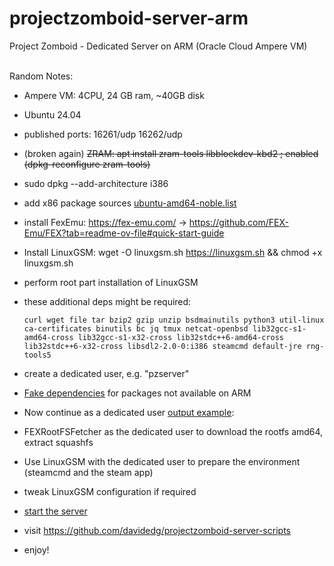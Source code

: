 # projectzomboid-server-arm
Project Zomboid - Dedicated Server on ARM (Oracle Cloud Ampere VM)

\
Random Notes:
- Ampere VM: 4CPU, 24 GB ram, ~40GB disk
- Ubuntu 24.04
- published ports: 16261/udp 16262/udp
- (broken again)  ~~ZRAM: apt install zram-tools libblockdev-kbd2 ; enabled (dpkg-reconfigure zram-tools)~~
- sudo dpkg --add-architecture i386
- add x86 package sources [ubuntu-amd64-noble.list](./ubuntu-amd64-noble.list)
- install FexEmu: https://fex-emu.com/ -> https://github.com/FEX-Emu/FEX?tab=readme-ov-file#quick-start-guide
- Install LinuxGSM: wget -O linuxgsm.sh https://linuxgsm.sh && chmod +x linuxgsm.sh
- perform root part installation of LinuxGSM
- these additional deps might be required:

      curl wget file tar bzip2 gzip unzip bsdmainutils python3 util-linux ca-certificates binutils bc jq tmux netcat-openbsd lib32gcc-s1-amd64-cross lib32gcc-s1-x32-cross lib32stdc++6-amd64-cross lib32stdc++6-x32-cross libsdl2-2.0-0:i386 steamcmd default-jre rng-tools5
- create a dedicated user, e.g. "pzserver"
- [Fake dependencies](./fake_deps.md) for packages not available on ARM
- Now continue as a dedicated user [output example](./as-user.txt):
- FEXRootFSFetcher as the dedicated user to download the rootfs amd64, extract squashfs 
- Use LinuxGSM with the dedicated user to prepare the environment (steamcmd and the steam app)
- tweak LinuxGSM configuration if required
- [start the server](./as-user.txt#L711)
- visit https://github.com/davidedg/projectzomboid-server-scripts
- enjoy!
